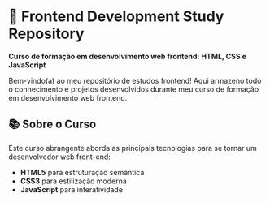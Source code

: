 # 🚀 Frontend Development Study Repository

**Curso de formação em desenvolvimento web frontend: HTML, CSS e JavaScript**

Bem-vindo(a) ao meu repositório de estudos frontend! Aqui armazeno todo o conhecimento e projetos desenvolvidos durante meu curso de formação em desenvolvimento web frontend.

## 📚 Sobre o Curso

Este curso abrangente aborda as principais tecnologias para se tornar um desenvolvedor web front-end:
- **HTML5** para estruturação semântica
- **CSS3** para estilização moderna
- **JavaScript** para interatividade
